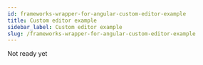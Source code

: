 ```yaml
---
id: frameworks-wrapper-for-angular-custom-editor-example
title: Custom editor example
sidebar_label: Custom editor example
slug: /frameworks-wrapper-for-angular-custom-editor-example
---
```


Not ready yet
